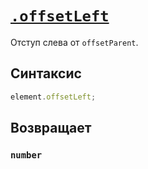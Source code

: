 # [`.offsetLeft`](../index.md)

Отступ слева от `offsetParent`.

## Синтаксис

```js
element.offsetLeft;
```

## Возвращает

### `number`
